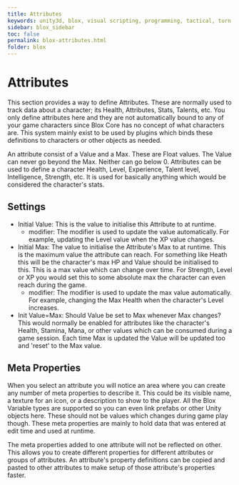 ```yaml
---
title: Attributes
keywords: unity3d, blox, visual scripting, programming, tactical, turn based rpg, tbrpg
sidebar: blox_sidebar
toc: false
permalink: blox-attributes.html
folder: blox
---
```


Attributes
==========

This section provides a way to define Attributes. These are normally used to track data about a character; its Health, Attributes, Stats, Talents, etc. You only define attributes here and they are not automatically bound to any of your game characters since Blox Core has no concept of what characters are. This system mainly exist to be used by plugins which binds these definitions to characters or other objects as needed. 

An attribute consist of a Value and a Max. These are Float values. The Value can never go beyond the Max. Neither can go below 0. Attributes can be used to define a character Health, Level, Experience, Talent level, Intelligence, Strength, etc. It is used for basically anything which would be considered the character's stats.

Settings
--------

- Initial Value: This is the value to initialise this Attribute to at runtime.
	+ modifier: The modifier is used to update the value automatically. For example, updating the Level value when the XP value changes.
- Initial Max: The value to initialise the Attribute's Max to at runtime. This is the maximum value the attribute can reach. For something like Heath this will be the character's max HP and Value should be initialised to this. This is a max value which can change over time. For Strength, Level or XP you would set this to some absolute max the character can even reach during the game.
	+ modifier: The modifier is used to update the max value automatically. For example, changing the Max Health when the character's Level increases.
- Init Value=Max: Should Value be set to Max whenever Max changes? This would normally be enabled for attributes like the character's Health, Stamina, Mana, or other values which can be consumed during a game session. Each time Max is updated the Value will be updated too and 'reset' to the Max value.

Meta Properties
---------------

When you select an attribute you will notice an area where you can create any number of meta properties to describe it. This could be its visible name, a texture for an icon, or a description to show to the player. All the Blox Variable types are supported so you can even link prefabs or other Unity objects here. These should not be values which changes during game play though. These meta properties are mainly to hold data that was entered at edit time and used at runtime.

The meta properties added to one attribute will not be reflected on other. This allows you to create different properties for different attributes or groups of attributes. An attribute's property definitions can be copied and pasted to other attributes to make setup of those attribute's properties faster.
